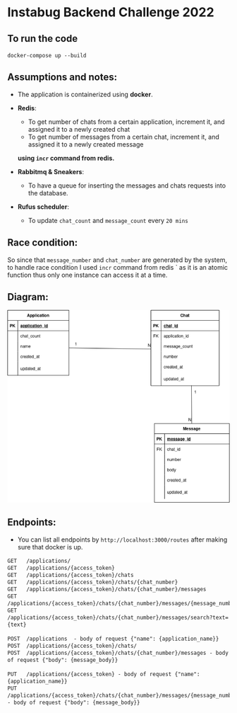 # Instabug Backend Challenge 2022 

## To run the code  

``` 
docker-compose up --build
```

## Assumptions and notes: 

- The application is containerized using **docker**. 
- **Redis**:
    - To get number of chats from a certain application, increment it, and assigned it to a newly created chat 
    - To get number of messages from a certain chat, increment it, and assigned it to a newly created message 
    
  **using ` incr ` command from redis.**
 - **Rabbitmq & Sneakers**: 
   - To have a queue for inserting the messages and chats requests into the database.
- **Rufus scheduler**:
    - To update `chat_count` and `message_count` every `20 mins`
## Race condition:
So since that `message_number` and `chat_number` are generated by the system, to handle race condition I used ` incr ` command from redis ` as it is an atomic function thus only one instance can access it at a time. 
## Diagram:
![alt text](https://github.com/hagarbarakat/Instabug-Backend-Challenge-2022/blob/main/diagram.png?raw=true)
## Endpoints: 
- You can list all endpoints by `http://localhost:3000/routes` after making sure that docker is up.
```
GET   /applications/
GET   /applications/{access_token}
GET   /applications/{access_token}/chats
GET   /applications/{access_token}/chats/{chat_number}
GET   /applications/{access_token}/chats/{chat_number}/messages
GET   /applications/{access_token}/chats/{chat_number}/messages/{message_number}
GET   /applications/{access_token}/chats/{chat_number}/messages/search?text={text}

POST  /applications  - body of request {"name": {application_name}}
POST  /applications/{access_token}/chats/
POST  /applications/{access_token}/chats/{chat_number}/messages - body of request {"body": {message_body}}

PUT   /applications/{access_token} - body of request {"name": {application_name}}
PUT   /applications/{access_token}/chats/{chat_number}/messages/{message_number}  - body of request {"body": {message_body}}

```

